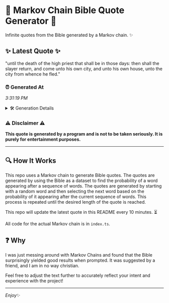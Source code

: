 # 📖 Markov Chain Bible Quote Generator 📖

Infinite quotes from the Bible generated by a Markov chain. ✨

## ✨ Latest Quote ✨
"until the death of the high priest that shall be in those days: then shall the slayer return, and come unto his own city, and unto his own house, unto the city from whence he fled."

### ⏰ Generated At
*3:31:19 PM*

<details>
    <summary>🛠️ Generation Details</summary>
    <p>
        <strong>🌱 Seed:</strong> until<br>
        <strong>🔄 Iterations:</strong> 35<br>
        <strong>📜 Context History:</strong><br>[ until ]: the<br>[ until, the ]: death<br>[ until, the, death ]: of<br>[ until, the, death, of ]: the<br>[ until, the, death, of, the ]: high<br>[ until, the, death, of, the, high ]: priest<br>[ the, death, of, the, high, priest ]: that<br>[ death, of, the, high, priest, that ]: shall<br>[ of, the, high, priest, that, shall ]: be<br>[ the, high, priest, that, shall, be ]: in<br>[ high, priest, that, shall, be, in ]: those<br>[ priest, that, shall, be, in, those ]: days:<br>[ that, shall, be, in, those, days: ]: then<br>[ shall, be, in, those, days:, then ]: shall<br>[ be, in, those, days:, then, shall ]: the<br>[ in, those, days:, then, shall, the ]: slayer<br>[ those, days:, then, shall, the, slayer ]: return,<br>[ days:, then, shall, the, slayer, return, ]: and<br>[ then, shall, the, slayer, return,, and ]: come<br>[ shall, the, slayer, return,, and, come ]: unto<br>[ the, slayer, return,, and, come, unto ]: his<br>[ slayer, return,, and, come, unto, his ]: own<br>[ return,, and, come, unto, his, own ]: city,<br>[ and, come, unto, his, own, city, ]: and<br>[ come, unto, his, own, city,, and ]: unto<br>[ unto, his, own, city,, and, unto ]: his<br>[ his, own, city,, and, unto, his ]: own<br>[ own, city,, and, unto, his, own ]: house,<br>[ city,, and, unto, his, own, house, ]: unto<br>[ and, unto, his, own, house,, unto ]: the<br>[ unto, his, own, house,, unto, the ]: city<br>[ his, own, house,, unto, the, city ]: from<br>[ own, house,, unto, the, city, from ]: whence<br>[ house,, unto, the, city, from, whence ]: he<br>[ unto, the, city, from, whence, he ]: fled.<br>
    </p>
</details>

### ⚠️ Disclaimer ⚠️
**This quote is generated by a program and is not to be taken seriously. It is purely for entertainment purposes.**

---

## 🔍 How It Works

This repo uses a Markov chain to generate Bible quotes. The quotes are generated by using the Bible as a dataset to find the probability of a word appearing after a sequence of words. The quotes are generated by starting with a random word and then selecting the next word based on the probability of it appearing after the current sequence of words. This process is repeated until the desired length of the quote is reached.

This repo will update the latest quote in this README every 10 minutes. ⏳

All code for the actual Markov chain is in `index.ts`.

## ❓ Why

I was just messing around with Markov Chains and found that the Bible surprisingly yielded good results when prompted. 
It was suggested by a friend, and I am in no way christian.

Feel free to adjust the text further to accurately reflect your intent and experience with the project!

---

*Enjoy*✨
